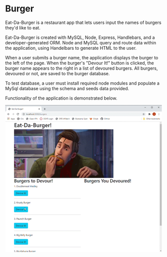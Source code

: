 # Burger

Eat-Da-Burger is a restaurant app that lets users input the names of burgers they'd like to eat. 

Eat-Da-Burger is created with MySQL,  Node, Express, Handlebars, and a developer-generated ORM. Node and MySQL query and route data within the application, using Handelbars to generate HTML to the user.

When a user submits a burger name, the application displays the burger to the left of the page. When the burger's "Devour It!" button is clicked, the burger name appears to the right in a list of devoured burgers. All burgers, devoured or not, are saved to the burger database.

To test database, a user must install required node modules and populate a MySql database using the schema and seeds data provided. 

Functionality of the application is demonstrated below.

![](Burger.gif)
